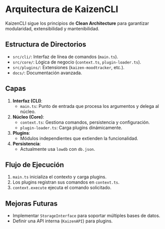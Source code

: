# Arquitectura de KaizenCLI

   KaizenCLI sigue los principios de **Clean Architecture** para garantizar modularidad, extensibilidad y mantenibilidad.

   ## Estructura de Directorios

   - `src/cli/`: Interfaz de línea de comandos (`main.ts`).
   - `src/core/`: Lógica de negocio (`context.ts`, `plugin-loader.ts`).
   - `src/plugins/`: Extensiones (`kaizen-moodtracker`, etc.).
   - `docs/`: Documentación avanzada.

   ## Capas

   1. **Interfaz (CLI)**:
      - `main.ts`: Punto de entrada que procesa los argumentos y delega al núcleo.
   2. **Núcleo (Core)**:
      - `context.ts`: Gestiona comandos, persistencia y configuración.
      - `plugin-loader.ts`: Carga plugins dinámicamente.
   3. **Plugins**:
      - Módulos independientes que extienden la funcionalidad.
   4. **Persistencia**:
      - Actualmente usa `lowdb` con `db.json`.

   ## Flujo de Ejecución

   1. `main.ts` inicializa el contexto y carga plugins.
   2. Los plugins registran sus comandos en `context.ts`.
   3. `context.execute` ejecuta el comando solicitado.

   ## Mejoras Futuras

   - Implementar `StorageInterface` para soportar múltiples bases de datos.
   - Definir una API interna (`KaizenAPI`) para plugins.
